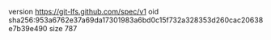 version https://git-lfs.github.com/spec/v1
oid sha256:953a6762e37a69da17301983a6bd0c15f732a328353d260cac20638e7b39e490
size 787
